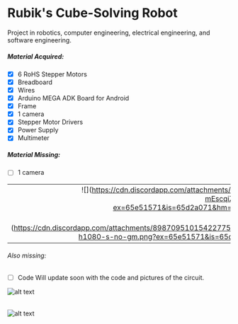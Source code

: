 # Rubik's Cube-Solving Robot
Project in robotics, computer engineering, electrical engineering, and software engineering. 

##### Material Acquired:
- [x] 6 RoHS Stepper Motors
- [x] Breadboard
- [x] Wires
- [x] Arduino MEGA ADK Board for Android
- [x] Frame
- [x] 1 camera
- [x] Stepper Motor Drivers
- [x] Power Supply
- [x] Multimeter

##### Material Missing:
- [ ] 1 camera

|              |   |
:-------------------------:|:-------------------------:
![](https://cdn.discordapp.com/attachments/898709510154227752/1208932836594294794/ABLVV87EESyl0sxsDpB7MbKJyNj83VOB-mEscqiZw_djOzsOIAxjdei3wLr64Aw1080-h1080-s-no-gm.png?ex=65e51571&is=65d2a071&hm=15763d9fd2710ed2928e0084ac5adb8fa79d0a6483d3624d0752c474b701c728&  | width=100)  |  ![](https://cdn.discordapp.com/attachments/898709510154227752/1208932837009526794/ABLVV86G1xHSKcH79R1En5mSo8sxVc2tJzmv-NCko1peNruWr7IRdoJEMpysagw1080-h1081-s-no-gm.png?ex=65e51571&is=65d2a071&hm=8769bb2603e279eaeb235207fb7c626e6c282a730c4516f6c23d46c9e649cffb& | width=100)
![](https://cdn.discordapp.com/attachments/898709510154227752/1208932837387149342/ABLVV850MTfjDkEWbj02ylf1Q6yc0BerGXbKIFBPvEeLk3vbucxa_mjm9Sh8Cww1080-h1080-s-no-gm.png?ex=65e51571&is=65d2a071&hm=780420c56ebfa678750aadcb64be063fd381716997ad5dc0fac87ffa79102da7& | width=100)  |  ![](https://cdn.discordapp.com/attachments/898709510154227752/1208932837751791626/PS-MI-475W.png?ex=65e51571&is=65d2a071&hm=d3e0ae5703abd86d764a3a30d8da45243d718684134f3deae2835f1ee465539e& | width=100)

###### Also missing:
- [ ] Code
Will update soon with the code and pictures of the circuit.
 <img src="url" alt="alt text" width="whatever" height="whatever">

 |              |   |
:-------------------------:|:-------------------------:
 <img src="https://cdn.discordapp.com/attachments/898709510154227752/1208932837387149342/ABLVV850MTfjDkEWbj02ylf1Q6yc0BerGXbKIFBPvEeLk3vbucxa_mjm9Sh8Cww1080-h1080-s-no-gm.png?ex=65e51571&is=65d2a071&hm=780420c56ebfa678750aadcb64be063fd381716997ad5dc0fac87ffa79102da7&" alt="alt text" width="whatever" height="whatever">
